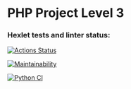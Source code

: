 # PHP Project Level 3
### Hexlet tests and linter status:
[![Actions Status](https://github.com/AlexeyShobanov/python-project-lvl1/workflows/hexlet-check/badge.svg)](https://github.com/AlexeyShobanov/python-project-lvl1/actions)

[![Maintainability](https://api.codeclimate.com/v1/badges/a99a88d28ad37a79dbf6/maintainability)](https://codeclimate.com/github/codeclimate/codeclimate/maintainability)

[![Python CI](https://github.com/AlexeyShobanov/python-project-lvl1/actions/workflows/github-actions.yml/badge.svg)](https://github.com/AlexeyShobanov/python-project-lvl1/actions/workflows/github-actions.yml)